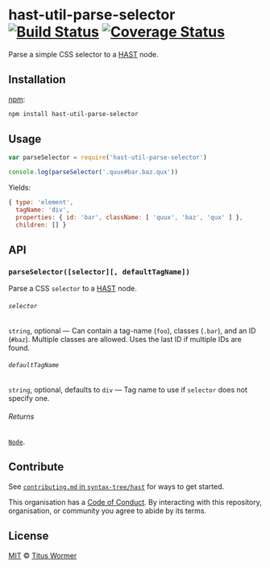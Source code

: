 # hast-util-parse-selector [![Build Status][travis-badge]][travis] [![Coverage Status][codecov-badge]][codecov]

Parse a simple CSS selector to a [HAST][] node.

## Installation

[npm][]:

```bash
npm install hast-util-parse-selector
```

## Usage

```javascript
var parseSelector = require('hast-util-parse-selector')

console.log(parseSelector('.quux#bar.baz.qux'))
```

Yields:

```js
{ type: 'element',
  tagName: 'div',
  properties: { id: 'bar', className: [ 'quux', 'baz', 'qux' ] },
  children: [] }
```

## API

### `parseSelector([selector][, defaultTagName])`

Parse a CSS `selector` to a [HAST][] node.

###### `selector`

`string`, optional — Can contain a tag-name (`foo`), classes (`.bar`),
and an ID (`#baz`).  Multiple classes are allowed.  Uses the last ID if
multiple IDs are found.

###### `defaultTagName`

`string`, optional, defaults to `div` — Tag name to use if `selector` does not
specify one.

###### Returns

[`Node`][hast].

## Contribute

See [`contributing.md` in `syntax-tree/hast`][contributing] for ways to get
started.

This organisation has a [Code of Conduct][coc].  By interacting with this
repository, organisation, or community you agree to abide by its terms.

## License

[MIT][license] © [Titus Wormer][author]

<!-- Definitions -->

[travis-badge]: https://img.shields.io/travis/syntax-tree/hast-util-parse-selector.svg

[travis]: https://travis-ci.org/syntax-tree/hast-util-parse-selector

[codecov-badge]: https://img.shields.io/codecov/c/github/syntax-tree/hast-util-parse-selector.svg

[codecov]: https://codecov.io/github/syntax-tree/hast-util-parse-selector

[npm]: https://docs.npmjs.com/cli/install

[license]: license

[author]: https://wooorm.com

[hast]: https://github.com/syntax-tree/hast

[contributing]: https://github.com/syntax-tree/hast/blob/master/contributing.md

[coc]: https://github.com/syntax-tree/hast/blob/master/code-of-conduct.md
